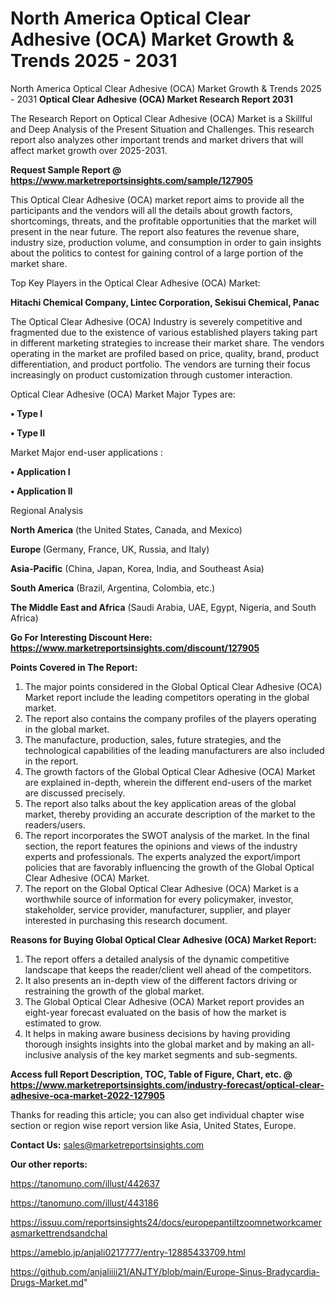 # North America Optical Clear Adhesive (OCA) Market Growth & Trends 2025 - 2031
North America Optical Clear Adhesive (OCA) Market Growth & Trends 2025 - 2031
<strong>Optical Clear Adhesive (OCA) Market Research Report 2031</strong>

The Research Report on Optical Clear Adhesive (OCA) Market is a Skillful and Deep Analysis of the Present Situation and Challenges. This research report also analyzes other important trends and market drivers that will affect market growth over 2025-2031.

<strong>Request Sample Report @ <a href=https://www.marketreportsinsights.com/sample/127905>https://www.marketreportsinsights.com/sample/127905</a></strong>

This Optical Clear Adhesive (OCA) market report aims to provide all the participants and the vendors will all the details about growth factors, shortcomings, threats, and the profitable opportunities that the market will present in the near future. The report also features the revenue share, industry size, production volume, and consumption in order to gain insights about the politics to contest for gaining control of a large portion of the market share.

Top Key Players in the Optical Clear Adhesive (OCA) Market:

<strong>Hitachi Chemical Company, Lintec Corporation, Sekisui Chemical, Panac</strong>

The Optical Clear Adhesive (OCA) Industry is severely competitive and fragmented due to the existence of various established players taking part in different marketing strategies to increase their market share. The vendors operating in the market are profiled based on price, quality, brand, product differentiation, and product portfolio. The vendors are turning their focus increasingly on product customization through customer interaction.

Optical Clear Adhesive (OCA) Market Major Types are:

<strong>• Type I

• Type II</strong>

Market Major end-user applications :

<strong>• Application I

• Application II</strong>

Regional Analysis

</u><strong><b>North America</b></strong> (the United States, Canada, and Mexico)

<strong><b>Europe </b></strong>(Germany, France, UK, Russia, and Italy)

<strong><b>Asia-Pacific</b></strong> (China, Japan, Korea, India, and Southeast Asia)

<strong><b>South America</b></strong> (Brazil, Argentina, Colombia, etc.)

<strong><b>The Middle East and Africa</b></strong> (Saudi Arabia, UAE, Egypt, Nigeria, and South Africa)

<strong>Go For Interesting Discount Here: <a href=https://www.marketreportsinsights.com/discount/127905>https://www.marketreportsinsights.com/discount/127905</a></strong>

<strong>Points Covered in The Report:</strong>
<ol>
  <li>The major points considered in the Global Optical Clear Adhesive (OCA) Market report include the leading competitors operating in the global market.</li>
  <li>The report also contains the company profiles of the players operating in the global market.</li>
  <li>The manufacture, production, sales, future strategies, and the technological capabilities of the leading manufacturers are also included in the report.</li>
  <li>The growth factors of the Global Optical Clear Adhesive (OCA) Market are explained in-depth, wherein the different end-users of the market are discussed precisely.</li>
  <li>The report also talks about the key application areas of the global market, thereby providing an accurate description of the market to the readers/users.</li>
  <li>The report incorporates the SWOT analysis of the market. In the final section, the report features the opinions and views of the industry experts and professionals. The experts analyzed the export/import policies that are favorably influencing the growth of the Global Optical Clear Adhesive (OCA) Market.</li>
  <li>The report on the Global Optical Clear Adhesive (OCA) Market is a worthwhile source of information for every policymaker, investor, stakeholder, service provider, manufacturer, supplier, and player interested in purchasing this research document.</li>
</ol>
<strong>Reasons for Buying Global Optical Clear Adhesive (OCA) Market Report:</strong>

<ol>
  <li>The report offers a detailed analysis of the dynamic competitive landscape that keeps the reader/client well ahead of the competitors.</li>
  <li>It also presents an in-depth view of the different factors driving or restraining the growth of the global market.</li>
  <li>The Global Optical Clear Adhesive (OCA) Market report provides an eight-year forecast evaluated on the basis of how the market is estimated to grow.</li>
  <li>It helps in making aware business decisions by having providing thorough insights insights into the global market and by making an all-inclusive analysis of the key market segments and sub-segments.</li>
</ol>
<strong>Access full Report Description, TOC, Table of Figure, Chart, etc. @ <a href=https://www.marketreportsinsights.com/industry-forecast/optical-clear-adhesive-oca-market-2022-127905>https://www.marketreportsinsights.com/industry-forecast/optical-clear-adhesive-oca-market-2022-127905</a></strong>


Thanks for reading this article; you can also get individual chapter wise section or region wise report version like Asia, United States, Europe.

<strong>Contact Us:</strong>
sales@marketreportsinsights.com

<strong>Our other reports:</strong>

<a href=https://tanomuno.com/illust/442637>https://tanomuno.com/illust/442637</a>

<a href=https://tanomuno.com/illust/443186>https://tanomuno.com/illust/443186</a>

<a href=https://issuu.com/reportsinsights24/docs/europepantiltzoomnetworkcamerasmarkettrendsandchal>https://issuu.com/reportsinsights24/docs/europepantiltzoomnetworkcamerasmarkettrendsandchal</a>

<a href=https://ameblo.jp/anjali0217777/entry-12885433709.html>https://ameblo.jp/anjali0217777/entry-12885433709.html</a>

<a href=https://github.com/anjaliiii21/ANJTY/blob/main/Europe-Sinus-Bradycardia-Drugs-Market.md>https://github.com/anjaliiii21/ANJTY/blob/main/Europe-Sinus-Bradycardia-Drugs-Market.md</a>"
